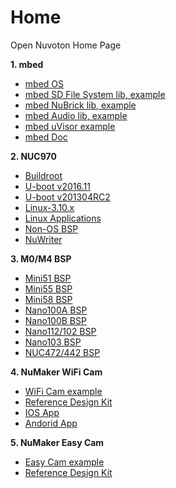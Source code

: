 # Home
Open Nuvoton Home Page

**1. mbed**
- [mbed OS](https://github.com/OpenNuvoton/mbed)
- [mbed SD File System lib](https://github.com/OpenNuvoton/NuMaker-mbed-SDFileSystem)[, example](https://developer.mbed.org/teams/Nuvoton/code/NuMaker-mbed-SDFileSystem-example/)
- [mbed NuBrick lib](https://github.com/OpenNuvoton/NuMaker-mbed-NuBrick)[, example](https://developer.mbed.org/teams/Nuvoton/code/NuMaker-mbed-NuBrick-example/)
- [mbed Audio lib](https://github.com/OpenNuvoton/NuMaker-mbed-Audio)[, example](https://developer.mbed.org/teams/Nuvoton/code/NuMaker-mbed-AudioPlayback-example/)
- [mbed uVisor example](https://github.com/OpenNuvoton/NuMaker-mbed-uVisor-example)
- [mbed Doc](https://github.com/OpenNuvoton/NuMaker-mbed-docs)

**2. NUC970**
- [Buildroot](https://github.com/OpenNuvoton/NUC970_Buildroot)
- [U-boot v2016.11](https://github.com/OpenNuvoton/NUC970_U-Boot_v2016.11)
- [U-boot v201304RC2](https://github.com/OpenNuvoton/NUC970_U-Boot)
- [Linux-3.10.x](https://github.com/OpenNuvoton/NUC970_Linux_Kernel)
- [Linux Applications](https://github.com/OpenNuvoton/NUC970_Linux_Applications)
- [Non-OS BSP](https://github.com/OpenNuvoton/NUC970_NonOS_BSP)
- [NuWriter](https://github.com/OpenNuvoton/NUC970_NuWriter)

**3. M0/M4 BSP**
- [Mini51 BSP](https://github.com/OpenNuvoton/Mini51BSP)
- [Mini55 BSP](https://github.com/OpenNuvoton/Mini55BSP)
- [Mini58 BSP](https://github.com/OpenNuvoton/Mini58BSP)
- [Nano100A BSP](https://github.com/OpenNuvoton/Nano100A_BSP)
- [Nano100B BSP](https://github.com/OpenNuvoton/Nano100B_BSP)
- [Nano112/102 BSP](https://github.com/OpenNuvoton/Nano102_112BSP)
- [Nano103 BSP](https://github.com/OpenNuvoton/Nano103BSP)
- [NUC472/442 BSP](https://github.com/OpenNuvoton/NUC472_442BSP)

**4. NuMaker WiFi Cam**
- [WiFi Cam example](https://github.com/OpenNuvoton/NuMaker_NuWicam_Samples)
- [Reference Design Kit](https://github.com/OpenNuvoton/NuMaker_NuWicam_RDK)
- [IOS App](https://github.com/OpenNuvoton/NuMaker_NuWicam_Player_IOS)
- [Andorid App](https://github.com/OpenNuvoton/NuMaker_NuWicam_Player_Android)

**5. NuMaker Easy Cam**
- [Easy Cam example](https://github.com/OpenNuvoton/NuMaker_NuEZCam_Samples)
- [Reference Design Kit](https://github.com/OpenNuvoton/NuMaker_NuEZCam_RDK)
